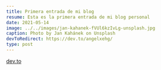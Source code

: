 ```yaml
---
title: Primera entrada de mi blog
resume: Esta es la primera entrada de mi blog personal
date: 2021-05-14
image: ../../images/jan-kahanek-fVUl6kzIvLg-unsplash.jpg
caption: Photo by Jan Kahánek on Unsplash
devToRedirect: https://dev.to/angelxehg/
type: post
---
```


[dev.to](https://dev.to/angelxehg)
